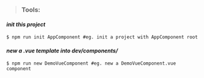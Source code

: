 


> ### Tools:

#### *init this project*

```shell
$ npm run init AppComponent #eg. init a project with AppComponent root
```

#### *new a .vue template into dev/components/*

```shell
$ npm run new DemoVueComponent #eg. new a DemoVueComponent.vue component
```

